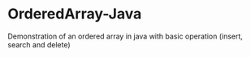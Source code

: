 OrderedArray-Java
=================

Demonstration of an ordered array in java with basic operation (insert, search and delete)

